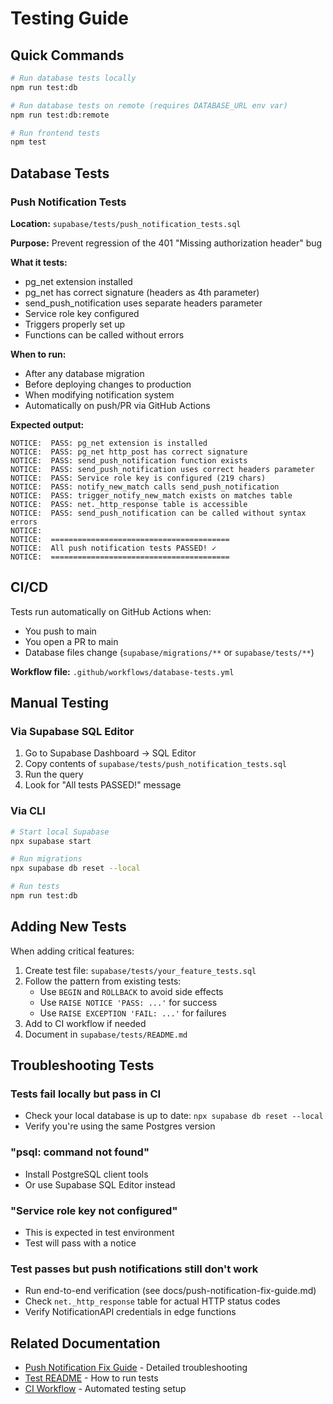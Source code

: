 # Testing Guide

## Quick Commands

```bash
# Run database tests locally
npm run test:db

# Run database tests on remote (requires DATABASE_URL env var)
npm run test:db:remote

# Run frontend tests
npm test
```

## Database Tests

### Push Notification Tests

**Location:** `supabase/tests/push_notification_tests.sql`

**Purpose:** Prevent regression of the 401 "Missing authorization header" bug

**What it tests:**
- pg_net extension installed
- pg_net has correct signature (headers as 4th parameter)
- send_push_notification uses separate headers parameter
- Service role key configured
- Triggers properly set up
- Functions can be called without errors

**When to run:**
- After any database migration
- Before deploying changes to production
- When modifying notification system
- Automatically on push/PR via GitHub Actions

**Expected output:**
```
NOTICE:  PASS: pg_net extension is installed
NOTICE:  PASS: pg_net http_post has correct signature
NOTICE:  PASS: send_push_notification function exists
NOTICE:  PASS: send_push_notification uses correct headers parameter
NOTICE:  PASS: Service role key is configured (219 chars)
NOTICE:  PASS: notify_new_match calls send_push_notification
NOTICE:  PASS: trigger_notify_new_match exists on matches table
NOTICE:  PASS: net._http_response table is accessible
NOTICE:  PASS: send_push_notification can be called without syntax errors
NOTICE:
NOTICE:  ========================================
NOTICE:  All push notification tests PASSED! ✓
NOTICE:  ========================================
```

## CI/CD

Tests run automatically on GitHub Actions when:
- You push to main
- You open a PR to main
- Database files change (`supabase/migrations/**` or `supabase/tests/**`)

**Workflow file:** `.github/workflows/database-tests.yml`

## Manual Testing

### Via Supabase SQL Editor

1. Go to Supabase Dashboard → SQL Editor
2. Copy contents of `supabase/tests/push_notification_tests.sql`
3. Run the query
4. Look for "All tests PASSED!" message

### Via CLI

```bash
# Start local Supabase
npx supabase start

# Run migrations
npx supabase db reset --local

# Run tests
npm run test:db
```

## Adding New Tests

When adding critical features:

1. Create test file: `supabase/tests/your_feature_tests.sql`
2. Follow the pattern from existing tests:
   - Use `BEGIN` and `ROLLBACK` to avoid side effects
   - Use `RAISE NOTICE 'PASS: ...'` for success
   - Use `RAISE EXCEPTION 'FAIL: ...'` for failures
3. Add to CI workflow if needed
4. Document in `supabase/tests/README.md`

## Troubleshooting Tests

### Tests fail locally but pass in CI
- Check your local database is up to date: `npx supabase db reset --local`
- Verify you're using the same Postgres version

### "psql: command not found"
- Install PostgreSQL client tools
- Or use Supabase SQL Editor instead

### "Service role key not configured"
- This is expected in test environment
- Test will pass with a notice

### Test passes but push notifications still don't work
- Run end-to-end verification (see docs/push-notification-fix-guide.md)
- Check `net._http_response` table for actual HTTP status codes
- Verify NotificationAPI credentials in edge functions

## Related Documentation

- [Push Notification Fix Guide](./push-notification-fix-guide.md) - Detailed troubleshooting
- [Test README](../../supabase/tests/README.md) - How to run tests
- [CI Workflow](../../.github/workflows/database-tests.yml) - Automated testing setup

